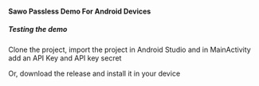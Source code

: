 #### Sawo Passless Demo For Android Devices

##### Testing the demo

Clone the project, import the project in Android Studio and in MainActivity add an API Key and API key secret

Or, download the release and install it in your device

